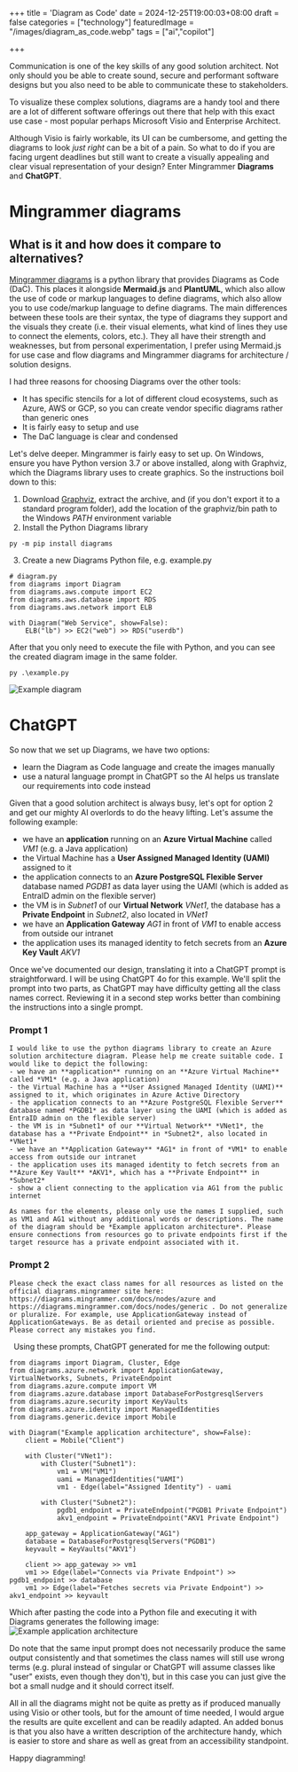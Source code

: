 +++
title = 'Diagram as Code'
date = 2024-12-25T19:00:03+08:00
draft = false
categories = ["technology"]
featuredImage = "/images/diagram_as_code.webp"
tags = ["ai","copilot"]


+++

Communication is one of the key skills of any good solution architect. Not only should you be able to create sound, secure and performant software designs but you also need to be able to communicate these to stakeholders. 

To visualize these complex solutions, diagrams are a handy tool and there are a lot of different software offerings out there that help with this exact use case - most popular perhaps Microsoft Visio and Enterprise Architect. 

Although Visio is fairly workable, its UI can be cumbersome, and getting the diagrams to look *just right* can be a bit of a pain. So what to do if you are facing urgent deadlines but still want to create a visually appealing and clear visual representation of your design? Enter Mingrammer **Diagrams** and **ChatGPT**.

# Mingrammer diagrams
## What is it and how does it compare to alternatives?
[Mingrammer diagrams](https://diagrams.mingrammer.com/) is a python library that provides Diagrams as Code (DaC). This places it alongside **Mermaid.js** and **PlantUML**, which also allow the use of code or markup languages to define diagrams, which also allow you to use code/markup language to define diagrams.
The main differences between these tools are their syntax, the type of diagrams they support and the visuals they create (i.e. their visual elements, what kind of lines they use to connect the elements, colors, etc.). They all have their strength and weaknesses, but from personal experimentation, I prefer using Mermaid.js for use case and flow diagrams and Mingrammer diagrams for architecture / solution designs. 

I had three reasons for choosing Diagrams over the other tools:
- It has specific stencils for a lot of different cloud ecosystems, such as Azure, AWS or GCP, so you can create vendor specific diagrams rather than generic ones
- It is fairly easy to setup and use
- The DaC language is clear and condensed

Let's delve deeper. Mingrammer is fairly easy to set up. On Windows, ensure you have Python version 3.7 or above installed, along with Graphviz, which the Diagrams library uses to create graphics. So the instructions boil down to this:
1. Download [Graphviz](https://graphviz.gitlab.io/download/), extract the archive, and (if you don't export it to a standard program folder), add the location of the graphviz/bin path to the Windows *PATH* environment variable
2. Install the Python Diagrams library
```
py -m pip install diagrams
```
3. Create a new Diagrams Python file, e.g. example.py
```
# diagram.py
from diagrams import Diagram
from diagrams.aws.compute import EC2
from diagrams.aws.database import RDS
from diagrams.aws.network import ELB

with Diagram("Web Service", show=False):
    ELB("lb") >> EC2("web") >> RDS("userdb")
```

After that you only need to execute the file with Python, and you can see the created diagram image in the same folder.
```
py .\example.py
```

![Example diagram](images/example_diagram.webp "800px")

# ChatGPT
So now that we set up Diagrams, we have two options:
- learn the Diagram as Code language and create the images manually
- use a natural language prompt in ChatGPT so the AI helps us translate our requirements into code instead

Given that a good solution architect is always busy, let's opt for option 2 and get our mighty AI overlords to do the heavy lifting. 
Let's assume the following example:
- we have an **application** running on an **Azure Virtual Machine** called *VM1* (e.g. a Java application)
- the Virtual Machine has a **User Assigned Managed Identity (UAMI)** assigned to it
- the application connects to an **Azure PostgreSQL Flexible Server** database named *PGDB1* as data layer using the UAMI (which is added as EntraID admin on the flexible server)
- the VM is in *Subnet1* of our **Virtual Network** *VNet1*, the database has a **Private Endpoint** in *Subnet2*, also located in *VNet1*
- we have an **Application Gateway** *AG1* in front of *VM1* to enable access from outside our intranet
- the application uses its managed identity to fetch secrets from an **Azure Key Vault** *AKV1*

Once we've documented our design, translating it into a ChatGPT prompt is straightforward. I will be using ChatGPT 4o for this example. We'll split the prompt into two parts, as ChatGPT may have difficulty getting all the class names correct. Reviewing it in a second step works better than combining the instructions into a single prompt.

### Prompt 1
```
I would like to use the python diagrams library to create an Azure solution architecture diagram. Please help me create suitable code. I would like to depict the following: 
- we have an **application** running on an **Azure Virtual Machine** called *VM1* (e.g. a Java application) 
- the Virtual Machine has a **User Assigned Managed Identity (UAMI)** assigned to it, which originates in Azure Active Directory
- the application connects to an **Azure PostgreSQL Flexible Server** database named *PGDB1* as data layer using the UAMI (which is added as EntraID admin on the flexible server) 
- the VM is in *Subnet1* of our **Virtual Network** *VNet1*, the database has a **Private Endpoint** in *Subnet2*, also located in *VNet1* 
- we have an **Application Gateway** *AG1* in front of *VM1* to enable access from outside our intranet 
- the application uses its managed identity to fetch secrets from an **Azure Key Vault** *AKV1*, which has a **Private Endpoint** in *Subnet2*
- show a client connecting to the application via AG1 from the public internet

As names for the elements, please only use the names I supplied, such as VM1 and AG1 without any additional words or descriptions. The name of the diagram should be *Example applicaton architecture*. Please ensure connections from resources go to private endpoints first if the target resource has a private endpoint associated with it.
```


### Prompt 2
```
Please check the exact class names for all resources as listed on the official diagrams.mingrammer site here: https://diagrams.mingrammer.com/docs/nodes/azure and https://diagrams.mingrammer.com/docs/nodes/generic . Do not generalize or pluralize. For example, use ApplicationGateway instead of ApplicationGateways. Be as detail oriented and precise as possible. Please correct any mistakes you find.
```

&nbsp;
Using these prompts, ChatGPT generated for me the following output:
```
from diagrams import Diagram, Cluster, Edge
from diagrams.azure.network import ApplicationGateway, VirtualNetworks, Subnets, PrivateEndpoint
from diagrams.azure.compute import VM
from diagrams.azure.database import DatabaseForPostgresqlServers
from diagrams.azure.security import KeyVaults
from diagrams.azure.identity import ManagedIdentities
from diagrams.generic.device import Mobile

with Diagram("Example application architecture", show=False):
    client = Mobile("Client")

    with Cluster("VNet1"):
        with Cluster("Subnet1"):
            vm1 = VM("VM1")
            uami = ManagedIdentities("UAMI")
            vm1 - Edge(label="Assigned Identity") - uami

        with Cluster("Subnet2"):
            pgdb1_endpoint = PrivateEndpoint("PGDB1 Private Endpoint")
            akv1_endpoint = PrivateEndpoint("AKV1 Private Endpoint")

    app_gateway = ApplicationGateway("AG1")
    database = DatabaseForPostgresqlServers("PGDB1")
    keyvault = KeyVaults("AKV1")

    client >> app_gateway >> vm1
    vm1 >> Edge(label="Connects via Private Endpoint") >> pgdb1_endpoint >> database
    vm1 >> Edge(label="Fetches secrets via Private Endpoint") >> akv1_endpoint >> keyvault
```

Which after pasting the code into a Python file and executing it with Diagrams generates the following image:
![Example application architecture](images/example_application_architecture.webp "800px")

Do note that the same input prompt does not necessarily produce the same output consistently and that sometimes the class names will still use wrong terms (e.g. plural instead of singular or ChatGPT will assume classes like "user" exists, even though they don't), but in this case you can just give the bot a small nudge and it should correct itself.

All in all the diagrams might not be quite as pretty as if produced manually using Visio or other tools, but for the amount of time needed, I would argue the results are quite excellent and can be readily adapted. An added bonus is that you also have a written description of the architecture handy, which is easier to store and share as well as great from an accessibility standpoint.

Happy diagramming!